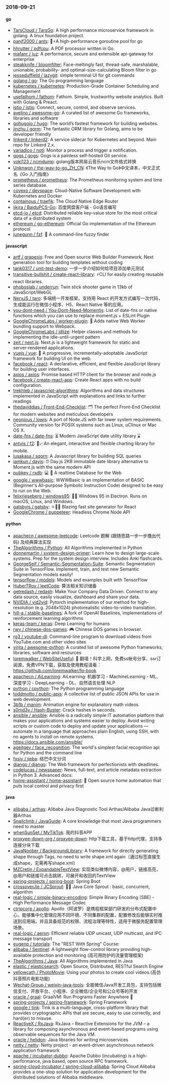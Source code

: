 ### 2018-09-21

#### go
* [TarsCloud / TarsGo](https://github.com/TarsCloud/TarsGo): A high performance microservice framework in golang. A linux foundation project.
* [panjf2000 / ants](https://github.com/panjf2000/ants): 🐜⚡️A high-performance goroutine pool for go
* [hhrutter / pdfcpu](https://github.com/hhrutter/pdfcpu): A PDF processor written in Go.
* [mafanr / juz](https://github.com/mafanr/juz): A performance, secure and extensible api-gateway for enterprise
* [steakknife / bloomfilter](https://github.com/steakknife/bloomfilter): Face-meltingly fast, thread-safe, marshalable, unionable, probability- and optimal-size-calculating Bloom filter in go
* [jesseduffield / lazygit](https://github.com/jesseduffield/lazygit): simple terminal UI for git commands
* [golang / go](https://github.com/golang/go): The Go programming language
* [kubernetes / kubernetes](https://github.com/kubernetes/kubernetes): Production-Grade Container Scheduling and Management
* [usefathom / fathom](https://github.com/usefathom/fathom): Fathom. Simple, trustworthy website analytics. Built with Golang & Preact.
* [istio / istio](https://github.com/istio/istio): Connect, secure, control, and observe services.
* [avelino / awesome-go](https://github.com/avelino/awesome-go): A curated list of awesome Go frameworks, libraries and software
* [gohugoio / hugo](https://github.com/gohugoio/hugo): The world’s fastest framework for building websites.
* [jinzhu / gorm](https://github.com/jinzhu/gorm): The fantastic ORM library for Golang, aims to be developer friendly
* [linkerd / linkerd2](https://github.com/linkerd/linkerd2): A service sidecar for Kubernetes and beyond. Main repo for Linkerd 2.x.
* [variadico / noti](https://github.com/variadico/noti): Monitor a process and trigger a notification.
* [gogs / gogs](https://github.com/gogs/gogs): Gogs is a painless self-hosted Git service.
* [yoki123 / ncmdump](https://github.com/yoki123/ncmdump): golang版本网易云音乐ncm文件格式转换
* [Unknwon / the-way-to-go_ZH_CN](https://github.com/Unknwon/the-way-to-go_ZH_CN): 《The Way to Go》中文译本，中文正式名《Go 入门指南》
* [prometheus / prometheus](https://github.com/prometheus/prometheus): The Prometheus monitoring system and time series database.
* [covexo / devspace](https://github.com/covexo/devspace): Cloud-Native Software Development with Kubernetes and Docker
* [containous / traefik](https://github.com/containous/traefik): The Cloud Native Edge Router
* [iikira / BaiduPCS-Go](https://github.com/iikira/BaiduPCS-Go): 百度网盘客户端 - Go语言编写
* [etcd-io / etcd](https://github.com/etcd-io/etcd): Distributed reliable key-value store for the most critical data of a distributed system
* [ethereum / go-ethereum](https://github.com/ethereum/go-ethereum): Official Go implementation of the Ethereum protocol
* [junegunn / fzf](https://github.com/junegunn/fzf): 🌸 A command-line fuzzy finder

#### javascript
* [artf / grapesjs](https://github.com/artf/grapesjs): Free and Open source Web Builder Framework. Next generation tool for building templates without coding
* [tank0317 / unit-test-demo](https://github.com/tank0317/unit-test-demo): 一步一步介绍如何给项目添加单元测试
* [transitive-bullshit / create-react-library](https://github.com/transitive-bullshit/create-react-library): ⚡CLI for easily creating reusable react libraries.
* [phoboslab / underrun](https://github.com/phoboslab/underrun): Twin stick shooter game in 13kb of JavaScript/WebGL
* [NervJS / taro](https://github.com/NervJS/taro): 多端统一开发框架，支持用 React 的开发方式编写一次代码，生成能运行在微信小程序、H5、React Native 等的应用。
* [you-dont-need / You-Dont-Need-Momentjs](https://github.com/you-dont-need/You-Dont-Need-Momentjs): List of date-fns or native functions which you can use to replace moment.js + ESLint Plugin
* [GoogleChromeLabs / worker-plugin](https://github.com/GoogleChromeLabs/worker-plugin): 🐳 Adds native Web Worker bundling support to Webpack.
* [GoogleChromeLabs / idlize](https://github.com/GoogleChromeLabs/idlize): Helper classes and methods for implementing the idle-until-urgent pattern
* [zeit / next.js](https://github.com/zeit/next.js): Next.js is a lightweight framework for static and server‑rendered applications.
* [vuejs / vue](https://github.com/vuejs/vue): 🖖 A progressive, incrementally-adoptable JavaScript framework for building UI on the web.
* [facebook / react](https://github.com/facebook/react): A declarative, efficient, and flexible JavaScript library for building user interfaces.
* [axios / axios](https://github.com/axios/axios): Promise based HTTP client for the browser and node.js
* [facebook / create-react-app](https://github.com/facebook/create-react-app): Create React apps with no build configuration.
* [trekhleb / javascript-algorithms](https://github.com/trekhleb/javascript-algorithms): Algorithms and data structures implemented in JavaScript with explanations and links to further readings
* [thedaviddias / Front-End-Checklist](https://github.com/thedaviddias/Front-End-Checklist): 🗂 The perfect Front-End Checklist for modern websites and meticulous developers
* [neonious / lowjs](https://github.com/neonious/lowjs): A port of Node.JS with far lower system requirements. Community version for POSIX systems such as Linux, uClinux or Mac OS X.
* [date-fns / date-fns](https://github.com/date-fns/date-fns): ⏳ Modern JavaScript date utility library ⌛️
* [antvis / f2](https://github.com/antvis/f2): 📱📈An elegant, interactive and flexible charting library for mobile.
* [lusakasa / sqorn](https://github.com/lusakasa/sqorn): A Javascript library for building SQL queries
* [iamkun / dayjs](https://github.com/iamkun/dayjs): ⏰ Day.js 2KB immutable date library alternative to Moment.js with the same modern API
* [pubkey / rxdb](https://github.com/pubkey/rxdb): 💻 📱 A realtime Database for the Web
* [google / wwwbasic](https://github.com/google/wwwbasic): WWWBasic is an implementation of BASIC (Beginner's All-purpose Symbolic Instruction Code) designed to be easy to run on the Web.
* [felixrieseberg / windows95](https://github.com/felixrieseberg/windows95): 💩🚀 Windows 95 in Electron. Runs on macOS, Linux, and Windows.
* [gatsbyjs / gatsby](https://github.com/gatsbyjs/gatsby): ⚛️📄🚀 Blazing fast site generator for React
* [GoogleChrome / puppeteer](https://github.com/GoogleChrome/puppeteer): Headless Chrome Node API

#### python
* [apachecn / awesome-leetcode](https://github.com/apachecn/awesome-leetcode): Leetcode 题解 (跟随思路一步一步撸出代码) 及经典算法实现
* [TheAlgorithms / Python](https://github.com/TheAlgorithms/Python): All Algorithms implemented in Python
* [donnemartin / system-design-primer](https://github.com/donnemartin/system-design-primer): Learn how to design large-scale systems. Prep for the system design interview. Includes Anki flashcards.
* [GeorgeSeif / Semantic-Segmentation-Suite](https://github.com/GeorgeSeif/Semantic-Segmentation-Suite): Semantic Segmentation Suite in TensorFlow. Implement, train, and test new Semantic Segmentation models easily!
* [tensorflow / models](https://github.com/tensorflow/models): Models and examples built with TensorFlow
* [HuberTRoy / leetCode](https://github.com/HuberTRoy/leetCode): 算法相关知识储备
* [getredash / redash](https://github.com/getredash/redash): Make Your Company Data Driven. Connect to any data source, easily visualize, dashboard and share your data.
* [NVIDIA / vid2vid](https://github.com/NVIDIA/vid2vid): Pytorch implementation of our method for high-resolution (e.g. 2048x1024) photorealistic video-to-video translation.
* [hill-a / stable-baselines](https://github.com/hill-a/stable-baselines): A fork of OpenAI Baselines, implementations of reinforcement learning algorithms
* [keras-team / keras](https://github.com/keras-team/keras): Deep Learning for humans
* [rwv / chinese-dos-games](https://github.com/rwv/chinese-dos-games): 🎮 Chinese DOS games in browser.
* [rg3 / youtube-dl](https://github.com/rg3/youtube-dl): Command-line program to download videos from YouTube.com and other video sites
* [vinta / awesome-python](https://github.com/vinta/awesome-python): A curated list of awesome Python frameworks, libraries, software and resources
* [loremwalker / WebSiteUseful](https://github.com/loremwalker/WebSiteUseful): 🍅 翻墙！科学上网，免费ss帐号分享、ssr订阅源，免费VPN下载，获取及使用教程请看：https://github.com/loremwalker/fq-book
* [apachecn / AiLearning](https://github.com/apachecn/AiLearning): AiLearning: 机器学习 - MachineLearning - ML、深度学习 - DeepLearning - DL、自然语言处理 NLP
* [python / cpython](https://github.com/python/cpython): The Python programming language
* [toddmotto / public-apis](https://github.com/toddmotto/public-apis): A collective list of public JSON APIs for use in web development.
* [3b1b / manim](https://github.com/3b1b/manim): Animation engine for explanatory math videos
* [s0md3v / Hash-Buster](https://github.com/s0md3v/Hash-Buster): Crack hashes in seconds.
* [ansible / ansible](https://github.com/ansible/ansible): Ansible is a radically simple IT automation platform that makes your applications and systems easier to deploy. Avoid writing scripts or custom code to deploy and update your applications — automate in a language that approaches plain English, using SSH, with no agents to install on remote systems. https://docs.ansible.com/ansible/
* [ageitgey / face_recognition](https://github.com/ageitgey/face_recognition): The world's simplest facial recognition api for Python and the command line
* [fxsjy / jieba](https://github.com/fxsjy/jieba): 结巴中文分词
* [django / django](https://github.com/django/django): The Web framework for perfectionists with deadlines.
* [codelucas / newspaper](https://github.com/codelucas/newspaper): News, full-text, and article metadata extraction in Python 3. Advanced docs:
* [home-assistant / home-assistant](https://github.com/home-assistant/home-assistant): 🏡 Open source home automation that puts local control and privacy first

#### java
* [alibaba / arthas](https://github.com/alibaba/arthas): Alibaba Java Diagnostic Tool Arthas/Alibaba Java诊断利器Arthas
* [Snailclimb / JavaGuide](https://github.com/Snailclimb/JavaGuide): A core knowledge that most Java programmers need to master
* [whenSunSet / MyTikTok](https://github.com/whenSunSet/MyTikTok): 我的抖音APP
* [proxyee-down-org / proxyee-down](https://github.com/proxyee-down-org/proxyee-down): http下载工具，基于http代理，支持多连接分块下载
* [JavaNoober / BackgroundLibrary](https://github.com/JavaNoober/BackgroundLibrary): A framework for directly generating shape through Tags, no need to write shape.xml again（通过标签直接生成shape，无需再写shape.xml）
* [MZCretin / ExpandableTextView](https://github.com/MZCretin/ExpandableTextView): 实现类似微博内容，@用户，链接高亮，@用户和链接可点击跳转，可展开和收回的TextView
* [spring-projects / spring-boot](https://github.com/spring-projects/spring-boot): Spring Boot
* [crossoverJie / JCSprout](https://github.com/crossoverJie/JCSprout): 👨‍🎓 Java Core Sprout : basic, concurrent, algorithm
* [real-logic / simple-binary-encoding](https://github.com/real-logic/simple-binary-encoding): Simple Binary Encoding (SBE) - High Performance Message Codec
* [ctripcorp / apollo](https://github.com/ctripcorp/apollo): Apollo（阿波罗）是携程框架部门研发的分布式配置中心，能够集中化管理应用不同环境、不同集群的配置，配置修改后能够实时推送到应用端，并且具备规范的权限、流程治理等特性，适用于微服务配置管理场景。
* [real-logic / aeron](https://github.com/real-logic/aeron): Efficient reliable UDP unicast, UDP multicast, and IPC message transport
* [eugenp / tutorials](https://github.com/eugenp/tutorials): The "REST With Spring" Course:
* [alibaba / Sentinel](https://github.com/alibaba/Sentinel): A lightweight flow-control library providing high-available protection and monitoring (高可用防护的流量管理框架)
* [TheAlgorithms / Java](https://github.com/TheAlgorithms/Java): All Algorithms implemented in Java
* [elastic / elasticsearch](https://github.com/elastic/elasticsearch): Open Source, Distributed, RESTful Search Engine
* [yellowcath / PhotoMovie](https://github.com/yellowcath/PhotoMovie): Using your photos to create cool videos.(高仿抖音照片电影功能)
* [Wechat-Group / weixin-java-tools](https://github.com/Wechat-Group/weixin-java-tools): 全能微信Java开发工具包，支持包括微信支付、开放平台、小程序、企业微信/企业号和公众号等的开发
* [oracle / graal](https://github.com/oracle/graal): GraalVM: Run Programs Faster Anywhere 🚀
* [spring-projects / spring-framework](https://github.com/spring-projects/spring-framework): Spring Framework
* [google / tink](https://github.com/google/tink): Tink is a multi-language, cross-platform library that provides cryptographic APIs that are secure, easy to use correctly, and hard(er) to misuse.
* [ReactiveX / RxJava](https://github.com/ReactiveX/RxJava): RxJava – Reactive Extensions for the JVM – a library for composing asynchronous and event-based programs using observable sequences for the Java VM.
* [oracle / helidon](https://github.com/oracle/helidon): Java libraries for writing microservices
* [netty / netty](https://github.com/netty/netty): Netty project - an event-driven asynchronous network application framework
* [apache / incubator-dubbo](https://github.com/apache/incubator-dubbo): Apache Dubbo (incubating) is a high-performance, java based, open source RPC framework.
* [spring-cloud-incubator / spring-cloud-alibaba](https://github.com/spring-cloud-incubator/spring-cloud-alibaba): Spring Cloud Alibaba provides a one-stop solution for application development for the distributed solutions of Alibaba middleware.
